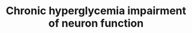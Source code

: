---
annotations:
- id: DOID:9743
  type: Disease Ontology
  value: diabetic neuropathy
- id: DOID:0112313
  parent: central nervous system disease
  type: Disease Ontology
  value: brain small vessel disease
- id: PW:0000013
  parent: disease pathway
  type: Pathway Ontology
  value: disease pathway
- id: DOID:4195
  parent: disease of metabolism
  type: Disease Ontology
  value: hyperglycemia
- id: CL:0000540
  parent: animal cell
  type: Cell Type Ontology
  value: neuron
authors:
- Egonw
- AlexanderPico
- DeSl
- Eweitz
- Ddigles
citedin: ''
communities:
- ontox
description: Chronic excess of glucose (chronic hyperglycemia) impairs neuron function
  via the polyol pathway, causing ROS and RNS eventually. These activate nuclear transcription
  factors that increase the expression of ion channel transducers TRP and NaV and
  impairs their capacity to self-repair. Meanwhile, microglia-released cytokines,
  ATP, BDNF, and NO stimulate GPCR and tyrosine kinase receptors. This causes a signaling
  cascade leading to the phosphorylation of TRP and NaV channels, further distorting
  normal biology.
last-edited: 2024-02-02
ndex: null
organisms:
- Homo sapiens
redirect_from:
- /index.php/Pathway:WP5283
- /instance/WP5283
- /instance/WP5283_r128336
revision: r128336
schema-jsonld:
- '@context': https://schema.org/
  '@id': https://wikipathways.github.io/pathways/WP5283.html
  '@type': Dataset
  creator:
    '@type': Organization
    name: WikiPathways
  description: Chronic excess of glucose (chronic hyperglycemia) impairs neuron function
    via the polyol pathway, causing ROS and RNS eventually. These activate nuclear
    transcription factors that increase the expression of ion channel transducers
    TRP and NaV and impairs their capacity to self-repair. Meanwhile, microglia-released
    cytokines, ATP, BDNF, and NO stimulate GPCR and tyrosine kinase receptors. This
    causes a signaling cascade leading to the phosphorylation of TRP and NaV channels,
    further distorting normal biology.
  keywords:
  - ADP
  - AGE
  - ATP
  - Aldose reductase
  - BDNF
  - C3
  - Ca2+
  - Cytokines
  - Fructose
  - GPCR
  - Glucose
  - Glut-1
  - Glut-3
  - INOS
  - K+
  - MMP1
  - MMP10
  - MMP11
  - MMP12
  - MMP13
  - MMP14
  - MMP15
  - MMP16
  - MMP17
  - MMP19
  - MMP2
  - MMP20
  - MMP21
  - MMP23B
  - MMP24
  - MMP25
  - MMP27
  - MMP28
  - MMP3
  - MMP7
  - MMP8
  - MMP9
  - NAD
  - NADH
  - NADP
  - NADPH
  - NADPHoxidase
  - NMDA
  - 'NO'
  - Na+
  - Nav1.6
  - Nav1.7
  - Nav1.8
  - Na⁺/K⁺-ATPase
  - O2- radical
  - PGE2
  - PKC
  - PRKCA
  - PRKCB
  - PRKCD
  - PRKCE
  - PRKCG
  - PRKCH
  - PRKCI
  - PRKCQ
  - PRKCZ
  - PRKD3
  - RAGE
  - ROS
  - SNAP25
  - Sorbitol
  - Sorbitol dehydrogenase
  - TKR
  - TRPA1
  - TRPV1
  - e-
  license: CC0
  name: Chronic hyperglycemia impairment of neuron function
seo: CreativeWork
title: Chronic hyperglycemia impairment of neuron function
wpid: WP5283
---